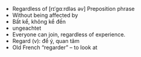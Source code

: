 - Regardless of	[rɪˈɡɑːrdləs əv]	Preposition phrase  
- Without being affected by  
- Bất kể, không kể đến  
- ungeachtet  
- Everyone can join, regardless of experience.  
- Regard (v): để ý, quan tâm  
- Old French “regarder” – to look at